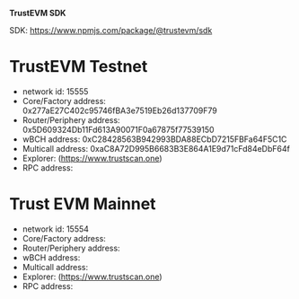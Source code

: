 **TrustEVM SDK**

SDK: https://www.npmjs.com/package/@trustevm/sdk

# **TrustEVM Testnet**
- network id: 15555
- Core/Factory address: 0x277aE27C402c95746fBA3e7519Eb26d137709F79
- Router/Periphery address: 0x5D609324Db11Fd613A90071F0a67875f77539150
- wBCH address: 0xC28428563B942993BDA88ECbD7215FBFa64F5C1C
- Multicall address: 0xaC8A72D995B6683B3E864A1E9d71cFd84eDbF64f
- Explorer: (https://www.trustscan.one)
- RPC address: 


# **Trust EVM Mainnet**
- network id: 15554 
- Core/Factory address: 
- Router/Periphery address: 
- wBCH address: 
- Multicall address: 
- Explorer: (https://www.trustscan.one)
- RPC address: 



